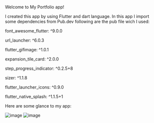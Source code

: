 Welcome to My Portfolio app!

I created this app by using Flutter and dart language.
In this app I import some dependencies from Pub.dev
following are the pub file wich I used:

  font_awesome_flutter: ^9.0.0
  
  url_launcher: ^6.0.3
  
  flutter_gifimage: ^1.0.1
  
  expansion_tile_card: ^2.0.0
  
  step_progress_indicator: ^0.2.5+8
  
  sizer: ^1.1.8
  
  flutter_launcher_icons: ^0.9.0
  
  flutter_native_splash: ^1.1.5+1
  
Here are some glance to my app:

![image](https://user-images.githubusercontent.com/59397280/113414452-a8424100-93da-11eb-80ef-50cc24873dac.png)                                                                       ![image](https://user-images.githubusercontent.com/59397280/113414411-906abd00-93da-11eb-9bf1-c31991f21a42.png)

